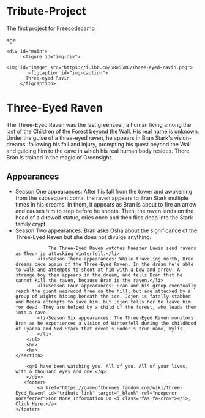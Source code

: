 # Tribute-Project
The first project for Freecodecamp

<!DOCTYPE html>
<html lang="en" >
<head>
  <meta charset="UTF-8">
  <title>CodePen - Tribute page</title>
  <link rel="stylesheet" href="./style.css">

</head>
<html>
  
  
<body>
<!-- partial:index.partial.html -->
age<script src="https://cdn.freecodecamp.org/testable-projects-fcc/v1/bundle.js"></script>
<script src='https://kit.fontawesome.com/a076d05399.js' crossorigin='anonymous'></script>
<title> 
  
  <meta name="viewport" content="width=device-width, initial-scale=1.0">
</title>
<body>

    <div id="main">
          <figure id="img-div"> 
           
    <img id="image" src="https://i.ibb.co/5Rn55mC/Three-eyed-ravin.png">
            <figcaption id="img-caption">
           Three-eyed Ravin
         </figcaption>
  </figure>
        <h1 id="title">Three-Eyed Raven</h1>
         <p>The Three-Eyed Raven was the last greenseer, a human living among the last of the Children of the Forest beyond the Wall. His real name is unknown. Under the guise of a three-eyed raven, he appears in Bran Stark's vision-dreams, following his fall and injury, prompting his quest beyond the Wall and guiding him to the cave in which his real human body resides. There, Bran is trained in the magic of Greensight.</p>  
       
            
  <section id="tribute-info">       <h2>Appearances</h2>
 <ul>
            <li>Season One appearances: After his fall from the tower and awakening from the subsequent coma, the raven appears to Bran Stark multiple times in his dreams. In them, it appears as Bran is about to fire an arrow and causes him to stop before he shoots. Then, the raven lands on the head of a direwolf statue, cries once and then flies deep into the Stark family crypt.</li>  
            <li>Season Two appearances: Bran asks Osha about the significance of the Three-Eyed Raven but she does not divulge anything.

                The Three-Eyed Raven watches Maester Luwin send ravens as Theon is attacking Winterfell.</li> 
            <li>Season There appearances: While traveling north, Bran dreams once again of the Three-Eyed Raven. In the dream he's able to walk and attempts to shoot at him with a bow and arrow. A strange boy then appears in the dream, and tells Bran that he cannot kill the raven, because Bran is the raven.</li> 
            <li>Season Four appearances: Bran and his group eventually reach the giant weirwood tree on the hill, but are attacked by a group of wights hiding beneath the ice. Jojen is fatally stabbed and Meera attempts to save him, but Jojen tells her to leave him for dead. They are helped by a child of the forest, who leads them into a cave. 
            <li>Season Six appearances: The Three-Eyed Raven monitors Bran as he experiences a vision of Winterfell during the childhood of Lyanna and Ned Stark that reveals Hodor's true name, Wylis. 
            </li>  
        </ul>
        <hr>
        <hr>
    </section>
                   
        <q>I have been watching you. All of you. All of your lives, with a thousand eyes and one.</q>   
        </div>   
       <footer>
            <a href="https://gameofthrones.fandom.com/wiki/Three-Eyed_Raven" id="tribute-link" target="_blank" rel="noopener noreferrer">For More Information On <i class="fas fa-crow"></i>, Click Here.</a>
    </footer>
      
</body>
</html>
<!-- partial -->
